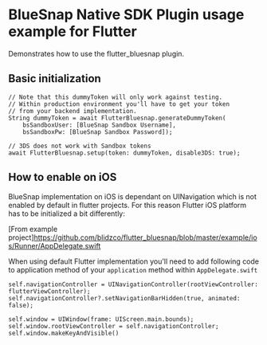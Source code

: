 # BlueSnap Native SDK Plugin usage example for Flutter

Demonstrates how to use the flutter_bluesnap plugin.

## Basic initialization

```
// Note that this dummyToken will only work against testing.
// Within production environment you'll have to get your token
// from your backend implementation.
String dummyToken = await FlutterBluesnap.generateDummyToken(
    bsSandboxUser: [BlueSnap Sandbox Username],
    bsSandboxPw: [BlueSnap Sandbox Password]);

// 3DS does not work with Sandbox tokens
await FlutterBluesnap.setup(token: dummyToken, disable3DS: true);
```

## How to enable on iOS

BlueSnap implementation on iOS is dependant on UINavigation which is not enabled by default in flutter projects. For this reason Flutter iOS platform has to
be initialized a bit differently:

[From example project]https://github.com/blidzco/flutter_bluesnap/blob/master/example/ios/Runner/AppDelegate.swift

When using default Flutter implementation you'll need to add following code to application method of your `application` method within `AppDelegate.swift`

```
self.navigationController = UINavigationController(rootViewController: flutterViewController);
self.navigationController?.setNavigationBarHidden(true, animated: false);

self.window = UIWindow(frame: UIScreen.main.bounds);
self.window.rootViewController = self.navigationController;
self.window.makeKeyAndVisible()
```